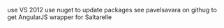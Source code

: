use VS 2012
use nuget to update packages
see pavelsavara on githug to get AngularJS wrapper for Saltarelle 